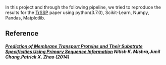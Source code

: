 In this project and through the following pipeline, we tried to reproduce the results for the [TrSSP](#1-prediction-of-membrane-transport-proteins-and-their-substrate-specificities-using-primary-sequence-information) paper using python(3.7.0), Scikit-Learn, Numpy, Pandas, Matplotlib.

## Reference
[TrSSp]:https://journals.plos.org/plosone/article?id=10.1371/journal.pone.0100278
##### [Prediction of Membrane Transport Proteins and Their Substrate Specificities Using Primary Sequence Information](https://journals.plos.org/plosone/article?id=10.1371/journal.pone.0100278) Nitish K. Mishra,Junil Chang,Patrick X. Zhao (2014)
